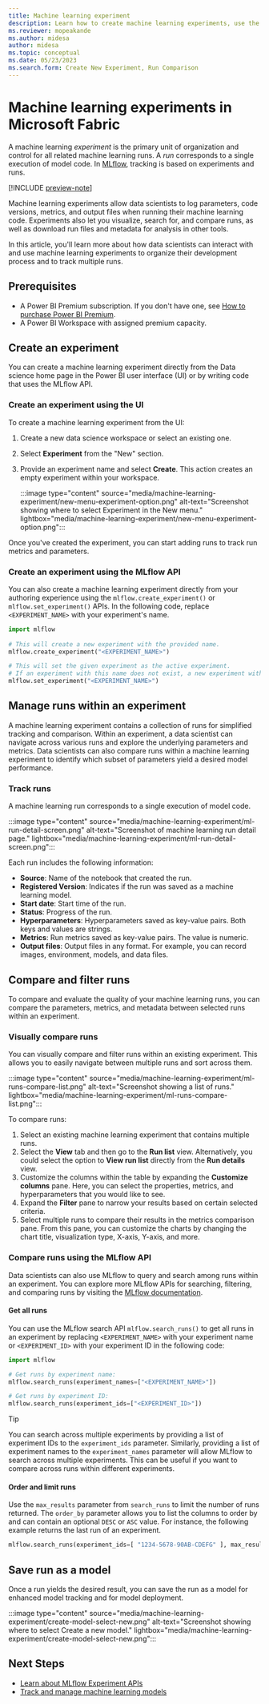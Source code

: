 ```yaml
---
title: Machine learning experiment
description: Learn how to create machine learning experiments, use the MLflow API, manage and compare runs, and save a run as a model.
ms.reviewer: mopeakande
ms.author: midesa
author: midesa
ms.topic: conceptual
ms.date: 05/23/2023
ms.search.form: Create New Experiment, Run Comparison
---
```


# Machine learning experiments in Microsoft Fabric

A machine learning *experiment* is the primary unit of organization and control for all related machine learning runs. A *run* corresponds to a single execution of model code. In [MLflow](https://mlflow.org/), tracking is based on experiments and runs.

[!INCLUDE [preview-note](../includes/preview-note.md)]

Machine learning experiments allow data scientists to log parameters, code versions, metrics, and output files when running their machine learning code. Experiments also let you visualize, search for, and compare runs, as well as download run files and metadata for analysis in other tools.

In this article, you'll learn more about how data scientists can interact with and use machine learning experiments to organize their development process and to track multiple runs.

## Prerequisites

- A Power BI Premium subscription. If you don't have one, see [How to purchase Power BI Premium](/power-bi/enterprise/service-admin-premium-purchase).
- A Power BI Workspace with assigned premium capacity.

## Create an experiment

You can create a machine learning experiment directly from the Data science home page in the Power BI user interface (UI) or by writing code that uses the MLflow API.

### Create an experiment using the UI

To create a machine learning experiment from the UI:

1. Create a new data science workspace or select an existing one.
1. Select **Experiment** from the "New" section.
1. Provide an experiment name and select **Create**. This action creates an empty experiment within your workspace.

   :::image type="content" source="media/machine-learning-experiment/new-menu-experiment-option.png" alt-text="Screenshot showing where to select Experiment in the New menu." lightbox="media/machine-learning-experiment/new-menu-experiment-option.png":::

Once you've created the experiment, you can start adding runs to track run metrics and parameters.

### Create an experiment using the MLflow API

You can also create a machine learning experiment directly from your authoring experience using the `mlflow.create_experiment()` or `mlflow.set_experiment()` APIs. In the following code, replace `<EXPERIMENT_NAME>` with your experiment's name.

```python
import mlflow
 
# This will create a new experiment with the provided name.
mlflow.create_experiment("<EXPERIMENT_NAME>")

# This will set the given experiment as the active experiment. 
# If an experiment with this name does not exist, a new experiment with this name is created.
mlflow.set_experiment("<EXPERIMENT_NAME>")
```

## Manage runs within an experiment

A machine learning experiment contains a collection of runs for simplified tracking and comparison. Within an experiment, a data scientist can navigate across various runs and explore the underlying parameters and metrics. Data scientists can also compare runs within a machine learning experiment to identify which subset of parameters yield a desired model performance.

### Track runs

A machine learning run corresponds to a single execution of model code.

:::image type="content" source="media/machine-learning-experiment/ml-run-detail-screen.png" alt-text="Screenshot of machine learning run detail page." lightbox="media/machine-learning-experiment/ml-run-detail-screen.png":::

Each run includes the following information:

- **Source**: Name of the notebook that created the run.
- **Registered Version**: Indicates if the run was saved as a machine learning model.
- **Start date**: Start time of the run.
- **Status**: Progress of the run.
- **Hyperparameters**: Hyperparameters saved as key-value pairs. Both keys and values are strings.
- **Metrics**: Run metrics saved as key-value pairs. The value is numeric.
- **Output files**: Output files in any format. For example, you can record images, environment, models, and data files.

## Compare and filter runs

To compare and evaluate the quality of your machine learning runs, you can compare the parameters, metrics, and metadata between selected runs within an experiment.

### Visually compare runs

You can visually compare and filter runs within an existing experiment. This allows you to easily navigate between multiple runs and sort across them.

:::image type="content" source="media/machine-learning-experiment/ml-runs-compare-list.png" alt-text="Screenshot showing a list of runs." lightbox="media/machine-learning-experiment/ml-runs-compare-list.png":::

To compare runs:

1. Select an existing machine learning experiment that contains multiple runs.
1. Select the **View** tab and then go to the **Run list** view. Alternatively, you could select the option to **View run list** directly from the **Run details** view.
1. Customize the columns within the table by expanding the **Customize columns** pane. Here, you can select the properties, metrics, and hyperparameters that you would like to see.
1. Expand the **Filter** pane to narrow your results based on certain selected criteria.
1. Select multiple runs to compare their results in the metrics comparison pane. From this pane, you can customize the charts by changing the chart title, visualization type, X-axis, Y-axis, and more.

### Compare runs using the MLflow API

Data scientists can also use MLflow to query and search among runs within an experiment. You can explore more MLflow APIs for searching, filtering, and comparing runs by visiting the [MLflow documentation](https://www.mlflow.org/docs/latest/python_api/mlflow.html).

#### Get all runs

You can use the MLflow search API `mlflow.search_runs()` to get all runs in an experiment by replacing `<EXPERIMENT_NAME>` with your experiment name or `<EXPERIMENT_ID>` with your experiment ID in the following code:

```python
import mlflow

# Get runs by experiment name: 
mlflow.search_runs(experiment_names=["<EXPERIMENT_NAME>"])

# Get runs by experiment ID:
mlflow.search_runs(experiment_ids=["<EXPERIMENT_ID>"])
```

> [!TIP]
> You can search across multiple experiments by providing a list of experiment IDs to the `experiment_ids` parameter. Similarly, providing a list of experiment names to the `experiment_names` parameter will allow MLflow to search across multiple experiments. This can be useful if you want to compare across runs within different experiments.

#### Order and limit runs

Use the `max_results` parameter from `search_runs` to limit the number of runs returned. The `order_by` parameter allows you to list the columns to order by and can contain an optional `DESC` or `ASC` value. For instance, the following example returns the last run of an experiment.

```python
mlflow.search_runs(experiment_ids=[ "1234-5678-90AB-CDEFG" ], max_results=1, order_by=["start_time DESC"])
```

## Save run as a model

Once a run yields the desired result, you can save the run as a model for enhanced model tracking and for model deployment.

<!-- add steps to save a run as a model and retake screenshot -->

:::image type="content" source="media/machine-learning-experiment/create-model-select-new.png" alt-text="Screenshot showing where to select Create a new model." lightbox="media/machine-learning-experiment/create-model-select-new.png":::

## Next Steps

- [Learn about MLflow Experiment APIs](https://www.mlflow.org/docs/latest/python_api/mlflow.html)
- [Track and manage machine learning models](machine-learning-model.md)
